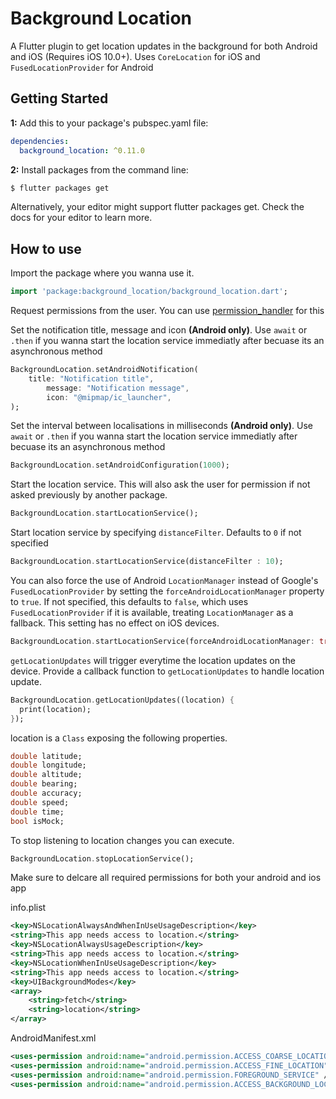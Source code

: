 # Background Location

A Flutter plugin to get location updates in the background for both Android and iOS (Requires iOS 10.0+). Uses `CoreLocation` for iOS and `FusedLocationProvider` for Android

## Getting Started

**1:** Add this to your package's pubspec.yaml file:

```yaml
dependencies:
  background_location: ^0.11.0
```

**2:** Install packages from the command line:

```bash
$ flutter packages get
```

Alternatively, your editor might support flutter packages get. Check the docs for your editor to learn more.

## How to use

Import the package where you wanna use it.

```dart
import 'package:background_location/background_location.dart';
```

Request permissions from the user. You can use [permission_handler](https://pub.dev/packages/permission_handler) for this

Set the notification title, message and icon **(Android only)**. Use `await` or `.then` if you wanna start the location service immediatly after becuase its an asynchronous method

```dart
BackgroundLocation.setAndroidNotification(
	title: "Notification title",
        message: "Notification message",
        icon: "@mipmap/ic_launcher",
);
```

Set the interval between localisations in milliseconds **(Android only)**. Use `await` or `.then` if you wanna start the location service immediatly after becuase its an asynchronous method

```dart
BackgroundLocation.setAndroidConfiguration(1000);
```

Start the location service. This will also ask the user for permission if not asked previously by another package.

```dart
BackgroundLocation.startLocationService();
```

Start location service by specifying `distanceFilter`. Defaults to `0` if not specified

```dart
BackgroundLocation.startLocationService(distanceFilter : 10);
```

You can also force the use of Android `LocationManager` instead of Google's `FusedLocationProvider` by setting the `forceAndroidLocationManager` property to `true`. If not specified, this defaults to `false`, which uses `FusedLocationProvider` if it is available, treating `LocationManager` as a fallback. This setting has no effect on iOS devices.

```dart
BackgroundLocation.startLocationService(forceAndroidLocationManager: true);
```

`getLocationUpdates` will trigger everytime the location updates on the device. Provide a callback function to `getLocationUpdates` to handle location update.

```dart
BackgroundLocation.getLocationUpdates((location) {
  print(location);
});
```

location is a `Class` exposing the following properties.

```dart
double latitude;
double longitude;
double altitude;
double bearing;
double accuracy;
double speed;
double time;
bool isMock;
```

To stop listening to location changes you can execute.

```dart
BackgroundLocation.stopLocationService();
```

Make sure to delcare all required permissions for both your android and ios app

info.plist
```xml
<key>NSLocationAlwaysAndWhenInUseUsageDescription</key>
<string>This app needs access to location.</string>
<key>NSLocationAlwaysUsageDescription</key>
<string>This app needs access to location.</string>
<key>NSLocationWhenInUseUsageDescription</key>
<string>This app needs access to location.</string>
<key>UIBackgroundModes</key>
<array>
	<string>fetch</string>
	<string>location</string>
</array>
```

AndroidManifest.xml
```xml
<uses-permission android:name="android.permission.ACCESS_COARSE_LOCATION" />
<uses-permission android:name="android.permission.ACCESS_FINE_LOCATION" />
<uses-permission android:name="android.permission.FOREGROUND_SERVICE" />
<uses-permission android:name="android.permission.ACCESS_BACKGROUND_LOCATION"/> 
```
<!-- TODO: Fix example -->
<!-- ## Example -->
<!-- **[Complete working application Example](https://github.com/almoullim/background_location/tree/master/example)** -->
